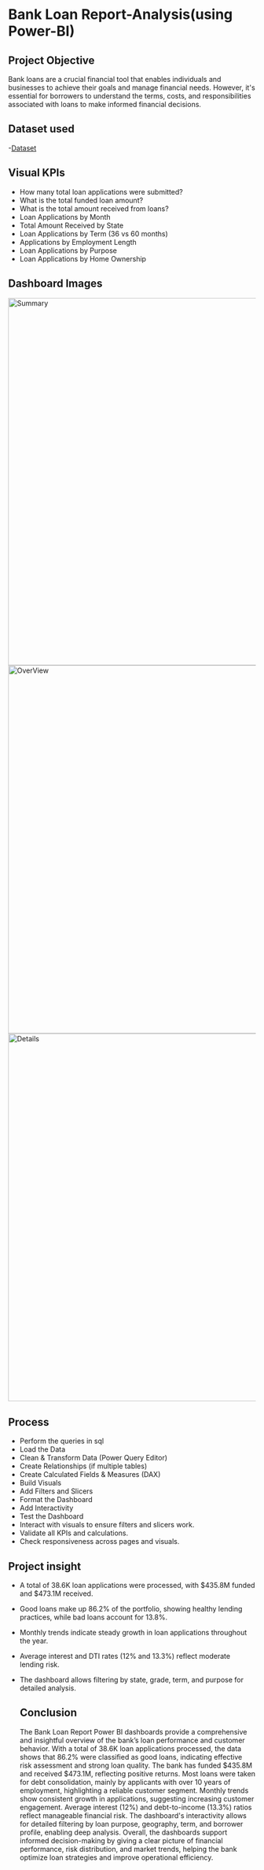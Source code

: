 # Bank Loan Report-Analysis(using Power-BI)
## Project Objective
Bank loans are a crucial financial tool that enables individuals and businesses to achieve their goals and manage financial needs.
However, it's essential for borrowers to understand the terms, costs, and responsibilities associated with loans to make informed financial decisions.
## Dataset used
-<a href="https://github.com/bhavini-18/Bank-Loan-Report-Dashboard/blob/main/financial_loan.csv">Dataset</a>
## Visual KPIs
- How many total loan applications were submitted?
- What is the total funded loan amount?
- What is the total amount received from loans?
- Loan Applications by Month
- Total Amount Received by State
- Loan Applications by Term (36 vs 60 months)
- Applications by Employment Length
- Loan Applications by Purpose
- Loan Applications by Home Ownership

## Dashboard Images

<img width="1315" height="746" alt="Summary" src="https://github.com/user-attachments/assets/205c37cd-4b8a-412f-8673-c49be85de5d6" />
<img width="1316" height="748" alt="OverView" src="https://github.com/user-attachments/assets/33f532c7-143b-41a7-a46a-c2d135c4bfff" />
<img width="1319" height="747" alt="Details" src="https://github.com/user-attachments/assets/2264bb95-88a9-4d0f-9cd3-50c9007dc728" />

## Process

- Perform the queries in sql
- Load the Data
- Clean & Transform Data (Power Query Editor)
- Create Relationships (if multiple tables)
- Create Calculated Fields & Measures (DAX)
- Build Visuals
- Add Filters and Slicers
- Format the Dashboard
- Add Interactivity
- Test the Dashboard
- Interact with visuals to ensure filters and slicers work.
- Validate all KPIs and calculations.
- Check responsiveness across pages and visuals.

## Project insight
- A total of 38.6K loan applications were processed, with $435.8M funded and $473.1M received. 
- Good loans make up 86.2% of the portfolio, showing healthy lending practices, while bad loans account for 13.8%.
- Monthly trends indicate steady growth in loan applications throughout the year.
- Average interest and DTI rates (12% and 13.3%) reflect moderate lending risk. 
- The dashboard allows filtering by state, grade, term, and purpose for detailed analysis.

  ## Conclusion
  The Bank Loan Report Power BI dashboards provide a comprehensive and insightful overview of the bank’s loan performance and customer behavior. With a total of 38.6K loan applications processed, the data shows that 86.2% were classified as good loans, indicating effective risk assessment and strong loan quality. The bank has funded $435.8M and received $473.1M, reflecting positive returns. Most loans were taken for debt consolidation, mainly by applicants with over 10 years of employment, highlighting a reliable customer segment. Monthly trends show consistent growth in applications, suggesting increasing customer engagement. Average interest (12%) and debt-to-income (13.3%) ratios reflect manageable financial risk. The dashboard's interactivity allows for detailed filtering by loan purpose, geography, term, and borrower profile, enabling deep analysis. Overall, the dashboards support informed decision-making by giving a clear picture of financial performance, risk distribution, and market trends, helping the bank optimize loan strategies and improve operational efficiency.
